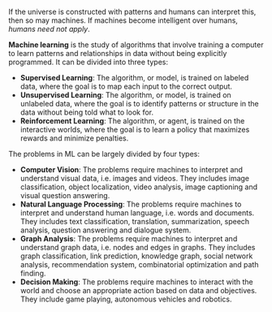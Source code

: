 If the universe is constructed with patterns and humans can interpret this, then so may machines. If machines become intelligent over humans, *humans need not apply*.

**Machine learning** is the study of algorithms that involve training a computer to learn patterns and relationships in data without being explicitly programmed. It can be divided into three types:
- **Supervised Learning**: The algorithm, or model, is trained on labeled data, where the goal is to map each input to the correct output.
- **Unsupervised Learning**: The algorithm, or model, is trained on unlabeled data, where the goal is to identify patterns or structure in the data without being told what to look for.
- **Reinforcement Learning**: The algorithm, or agent, is trained on the interactive worlds, where the goal is to learn a policy that maximizes rewards and minimize penalties.

The problems in ML can be largely divided by four types:
- **Computer Vision**: The problems require machines to interpret and understand visual data, i.e. images and videos. They includes image classification, object localization, video analysis, image captioning and visual question answering.
- **Natural Language Processing**: The problems require machines to interpret and understand human language, i.e. words and documents. They includes text classification, translation, summarization, speech analysis, question answering and dialogue system.
- **Graph Analysis**: The problems require machines to interpret and understand graph data, i.e. nodes and edges in graphs. They includes graph classification, link prediction, knowledge graph, social network analysis, recommendation system, combinatorial optimization and path finding.
- **Decision Making**: The problems require machines to interact with the world and choose an appropriate action based on data and objectives. They include game playing, autonomous vehicles and robotics.
